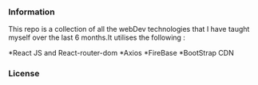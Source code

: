 ### Information

This repo is a collection of all the webDev technologies that I have taught myself over the last 6 months.It utilises the following :

*React JS and React-router-dom
*Axios
*FireBase
*BootStrap CDN

### License
